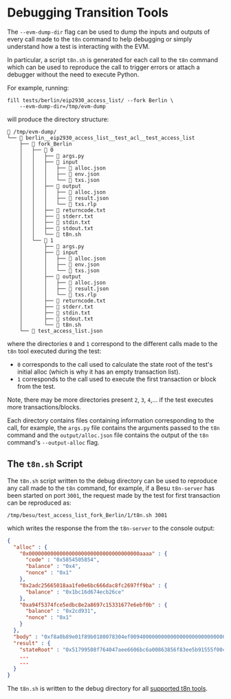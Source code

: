 # Debugging Transition Tools

The `--evm-dump-dir` flag can be used to dump the inputs and outputs of every call made to the `t8n` command to help debugging or simply understand how a test is interacting with the EVM.

In particular, a script `t8n.sh` is generated for each call to the `t8n` command which can be used to reproduce the call to trigger errors or attach a debugger without the need to execute Python.

For example, running:

```console
fill tests/berlin/eip2930_access_list/ --fork Berlin \
    --evm-dump-dir=/tmp/evm-dump
```

will produce the directory structure:

```text
📁 /tmp/evm-dump/
└── 📁 berlin__eip2930_access_list__test_acl__test_access_list
    ├── 📁 fork_Berlin
    │   ├── 📁 0
    │   │   ├── 📄 args.py
    │   │   ├── 📁 input
    │   │   │   ├── 📄 alloc.json
    │   │   │   ├── 📄 env.json
    │   │   │   └── 📄 txs.json
    │   │   ├── 📁 output
    │   │   │   ├── 📄 alloc.json
    │   │   │   ├── 📄 result.json
    │   │   │   └── 📄 txs.rlp
    │   │   ├── 📄 returncode.txt
    │   │   ├── 📄 stderr.txt
    │   │   ├── 📄 stdin.txt
    │   │   ├── 📄 stdout.txt
    │   │   └── 📄 t8n.sh
    │   └── 📁 1
    │       ├── 📄 args.py
    │       ├── 📁 input
    │       │   ├── 📄 alloc.json
    │       │   ├── 📄 env.json
    │       │   └── 📄 txs.json
    │       ├── 📁 output
    │       │   ├── 📄 alloc.json
    │       │   ├── 📄 result.json
    │       │   └── 📄 txs.rlp
    │       ├── 📄 returncode.txt
    │       ├── 📄 stderr.txt
    │       ├── 📄 stdin.txt
    │       ├── 📄 stdout.txt
    │       └── 📄 t8n.sh
    └── 📄 test_access_list.json
```

where the directories `0` and `1` correspond to the different calls made to the `t8n` tool executed during the test:

- `0` corresponds to the call used to calculate the state root of the test's initial alloc (which is why it has an empty transaction list).
- `1` corresponds to the call used to execute the first transaction or block from the test.

Note, there may be more directories present `2`, `3`, `4`,... if the test executes more transactions/blocks.

Each directory contains files containing information corresponding to the call, for example, the `args.py` file contains the arguments passed to the `t8n` command and the `output/alloc.json` file contains the output of the `t8n` command's `--output-alloc` flag.

## The `t8n.sh` Script

The `t8n.sh` script written to the debug directory can be used to reproduce any call made to the `t8n` command, for example, if a Besu `t8n-server` has been started on port `3001`, the request made by the test for first transaction can be reproduced as:

```console
/tmp/besu/test_access_list_fork_Berlin/1/t8n.sh 3001
```

which writes the response the from the `t8n-server` to the console output:

```json
{
  "alloc" : {
    "0x000000000000000000000000000000000000aaaa" : {
      "code" : "0x5854505854",
      "balance" : "0x4",
      "nonce" : "0x1"
    },
    "0x2adc25665018aa1fe0e6bc666dac8fc2697ff9ba" : {
      "balance" : "0x1bc16d674ecb26ce"
    },
    "0xa94f5374fce5edbc8e2a8697c15331677e6ebf0b" : {
      "balance" : "0x2cd931",
      "nonce" : "0x1"
    }
  },
  "body" : "0xf8a0b89e01f89b0180078304ef0094000000000000000000000000000000000000aaaa0180f838f7940000000000000000000000000000000000000000e1a0000000000000000000000000000000000000000000000000000000000000000001a02e16eb72206c93c471b5894800495ee9c64ae2d9823bcc4d6adeb5d9d9af0dd4a03be6691e933a0816c59d059a556c27c6753e6ce76d1e357b9201865c80b28df3",
  "result" : {
    "stateRoot" : "0x51799508f764047aee6606bc6a00863856f83ee5b91555f00c8a3cbdfbec5acb",
    ...
    ...
  }
}
```

The `t8n.sh` is written to the debug directory for all [supported t8n tools](../index.md#transition-tool-support).
